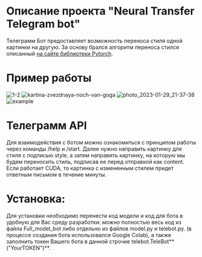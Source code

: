 # Описание проекта "Neural Transfer Telegram bot"
Телеграмм Бот предоставляет возможность переноса стиля одной картинки на другую. За основу брался алгоритм переноса стился описанный [на сайте библиотеки Pytorch](https://pytorch.org/tutorials/advanced/neural_style_tutorial.html).
# Пример работы
![1-2](https://user-images.githubusercontent.com/91438380/215349380-e753749f-32dd-4399-b127-b62c69069de4.jpg)
![kartina-zvezdnaya-noch-van-goga](https://user-images.githubusercontent.com/91438380/215349401-551d6a8c-7660-4644-96e5-520a1727dfc9.jpg)
![photo_2023-01-29_21-37-38](https://user-images.githubusercontent.com/91438380/215349408-f2165814-bfe1-4706-ba84-a2731ab9bb00.jpg)
![example](https://user-images.githubusercontent.com/91438380/215351162-6ad7f228-3890-4318-9f78-1233fa88505f.jpg)

# Телеграмм API

Для взаимодействия с ботом можно ознакомиться с принципом работы через команды /help и /start. Далее нужно направить картинку для стиля с подписью style, а затем направить картинку, на которую мы будем переносить стиль, подписав ее перед отправкой как content. Если работает CUDA, то картинка с измененным стилем придет ответным письмом в течение минуты.

# Установка:

Для установки необходимо перенести код модели и код для бота в удобную для Вас среду разработки: можно полностью весь код из файла Full_model_bot либо отдельно из файлов model.py и telebot.py. (в процессе создания бота использовался Google Colab), а также заполнить токен Вашего бота в данной строчке telebot.TeleBot**("YourTOKEN")**.
